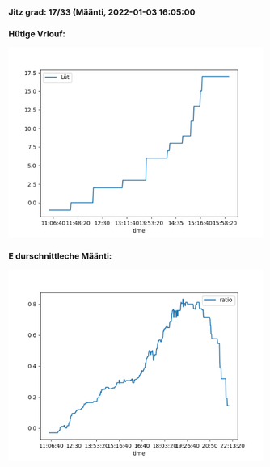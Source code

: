 ### Jitz grad: 17/33 (Määnti, 2022-01-03 16:05:00

### Hütige Vrlouf:
![Graph](Today.png)

### E durschnittleche Määnti:
![Graph](Määnti.png)